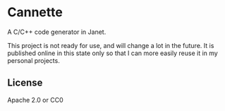 # Cannette

A C/C++ code generator in Janet.

This project is not ready for use, and will change a lot in the future. It is published online in this state only so that I can more easily reuse it in my personal projects.

## License

Apache 2.0 or CC0

